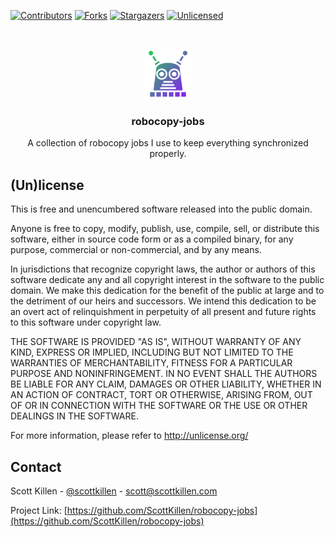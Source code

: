 <!--
*** Thanks for checking out this README Template. If you have a suggestion that would
*** make this better, please fork the repo and create a pull request or simply open
*** an issue with the tag "enhancement".
*** Thanks again! Now go create something AMAZING! :D
-->

<!-- PROJECT SHIELDS -->
<!--
*** I'm using markdown "reference style" links for readability.
*** Reference links are enclosed in brackets [ ] instead of parentheses ( ).
*** See the bottom of this document for the declaration of the reference variables
*** for contributors-url, forks-url, etc. This is an optional, concise syntax you may use.
*** https://www.markdownguide.org/basic-syntax/#reference-style-links
-->

[![Contributors][contributors-shield]][contributors-url]
[![Forks][forks-shield]][forks-url]
[![Stargazers][stars-shield]][stars-url]
[![Unlicensed][license-shield]][license-url]

<!-- PROJECT LOGO -->
<br />
<p align="center">
  <a href="https://github.com/ScottKillen/robocopy-jobs">
    <img src="images/logo.png" alt="Logo" width="80" height="80">
  </a>

  <h3 align="center">robocopy-jobs</h3>

  <p align="center">
    A collection of robocopy jobs I use to keep everything synchronized properly.
  </p>
</p>

<!-- LICENSE -->

## (Un)license

This is free and unencumbered software released into the public domain.

Anyone is free to copy, modify, publish, use, compile, sell, or distribute this
software, either in source code form or as a compiled binary, for any purpose,
commercial or non-commercial, and by any means.

In jurisdictions that recognize copyright laws, the author or authors of this
software dedicate any and all copyright interest in the software to the public
domain. We make this dedication for the benefit of the public at large and to
the detriment of our heirs and successors. We intend this dedication to be an
overt act of relinquishment in perpetuity of all present and future rights to
this software under copyright law.

THE SOFTWARE IS PROVIDED "AS IS", WITHOUT WARRANTY OF ANY KIND, EXPRESS OR
IMPLIED, INCLUDING BUT NOT LIMITED TO THE WARRANTIES OF MERCHANTABILITY, FITNESS
FOR A PARTICULAR PURPOSE AND NONINFRINGEMENT. IN NO EVENT SHALL THE AUTHORS BE
LIABLE FOR ANY CLAIM, DAMAGES OR OTHER LIABILITY, WHETHER IN AN ACTION OF
CONTRACT, TORT OR OTHERWISE, ARISING FROM, OUT OF OR IN CONNECTION WITH THE
SOFTWARE OR THE USE OR OTHER DEALINGS IN THE SOFTWARE.

For more information, please refer to <http://unlicense.org/>

<!-- CONTACT -->

## Contact

Scott Killen - [@scottkillen](https://twitter.com/scottkillen) - scott@scottkillen.com

Project Link: [https://github.com/ScottKillen/robocopy-jobs](https://github.com/ScottKillen/robocopy-jobs)

<!-- MARKDOWN LINKS & IMAGES -->
<!-- https://www.markdownguide.org/basic-syntax/#reference-style-links -->

[contributors-shield]: https://img.shields.io/github/contributors/ScottKillen/robocopy-jobs.svg?style=flat-square
[contributors-url]: https://github.com/ScottKillen/robocopy-jobs/graphs/contributors
[forks-shield]: https://img.shields.io/github/forks/ScottKillen/robocopy-jobs.svg?style=flat-square
[forks-url]: https://github.com/ScottKillen/robocopy-jobs/network/members
[stars-shield]: https://img.shields.io/github/stars/ScottKillen/robocopy-jobs.svg?style=flat-square
[stars-url]: https://github.com/ScottKillen/robocopy-jobs/stargazers
[license-shield]: https://img.shields.io/badge/license-Unlicense-green?style=flat-square
[license-url]: https://github.com/ScottKillen/robocopy-jobs/blob/master/LICENSE
